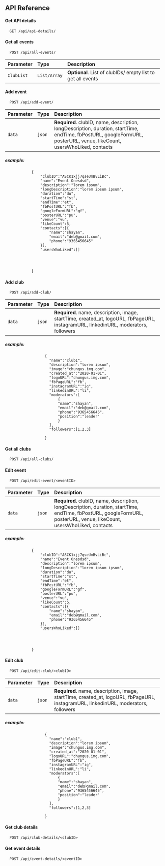 
## API Reference

#### Get API details

```http
  GET /api/api-details/
```


#### Get all events

```https
  POST /api/all-events/
```

| Parameter | Type     | Description                |
| :-------- | :------- | :------------------------- |
| `ClubList` | `List/Array` | **Optional**. List of clubIDs/ empty list to get all events |

#### Add event

```https
  POST /api/add-event/
```

| Parameter | Type     | Description                       |
| :-------- | :------- | :-------------------------------- |
| `data`      | `json` | **Required**. clubID, name, description, longDescription, duration, startTime, endTime, fbPostURL, googleFormURL, posterURL, venue, likeCount, usersWhoLiked, contacts  |

##### example: 
                {
                    "clubID":"ASCK1xjj7qseUmBvLiBc",
                    "name":"Event Onesdsd",
                    "description":"lorem ipsum",
                    "longDescription":"lorem ipsum ipsum",
                    "duration":"du",
                    "startTime":"st",
                    "endTime":"et",
                    "fbPostURL":"fb",
                    "googleFormURL":"gf",
                    "posterURL":"pu",
                    "venue":"vu",
                    "likeCount":5,
                    "contacts":[{
                        "name":"shayan",
                        "email":"deb@gmail.com",
                        "phone":"9365456645"
                    }],
                    "usersWhoLiked":[]
                        
                    
                    

                }


#### Add club

```https
  POST /api/add-club/
```

| Parameter | Type     | Description                       |
| :-------- | :------- | :-------------------------------- |
| `data`      | `json` | **Required**. name, description, image, startTime, created_at, logoURL, fbPageURL, instagramURL, linkedinURL, moderators, followers |


##### example:

                      {
                        "name":"club1",
                        "description":"lorem ipsum",
                        "image":"chungus.img.com",
                        "created_at":"2020-01-01",
                        "logoURL":"chungus.img.com",
                        "fbPageURL":"fb",
                        "instagramURL":"ig",
                        "linkedinURL":"li",
                        "moderators":[
                            {
                            "name":"shayan",
                            "email":"deb@gmail.com",
                            "phone":"9365456645",
                            "position":"leader"
                            }
                        ],
                        "followers":[1,2,3]

                      }


#### Get all clubs

```https
  POST /api/all-clubs/
```


#### Edit event

```https
  POST /api/edit-event/<eventID>
```

| Parameter | Type     | Description                       |
| :-------- | :------- | :-------------------------------- |
| `data`      | `json` | **Required**. clubID, name, description, longDescription, duration, startTime, endTime, fbPostURL, googleFormURL, posterURL, venue, likeCount, usersWhoLiked, contacts  |

##### example: 
                {
                    "clubID":"ASCK1xjj7qseUmBvLiBc",
                    "name":"Event Onesdsd",
                    "description":"lorem ipsum",
                    "longDescription":"lorem ipsum ipsum",
                    "duration":"du",
                    "startTime":"st",
                    "endTime":"et",
                    "fbPostURL":"fb",
                    "googleFormURL":"gf",
                    "posterURL":"pu",
                    "venue":"vu",
                    "likeCount":5,
                    "contacts":[{
                        "name":"shayan",
                        "email":"deb@gmail.com",
                        "phone":"9365456645"
                    }],
                    "usersWhoLiked":[]
                        
                    
                    

                }

#### Edit club

```https
  POST /api/edit-club/<clubID>
```

| Parameter | Type     | Description                       |
| :-------- | :------- | :-------------------------------- |
| `data`      | `json` | **Required**. name, description, image, startTime, created_at, logoURL, fbPageURL, instagramURL, linkedinURL, moderators, followers |


##### example:

                      {
                        "name":"club1",
                        "description":"lorem ipsum",
                        "image":"chungus.img.com",
                        "created_at":"2020-01-01",
                        "logoURL":"chungus.img.com",
                        "fbPageURL":"fb",
                        "instagramURL":"ig",
                        "linkedinURL":"li",
                        "moderators":[
                            {
                            "name":"shayan",
                            "email":"deb@gmail.com",
                            "phone":"9365456645",
                            "position":"leader"
                            }
                        ],
                        "followers":[1,2,3]

                      }



#### Get club details

```https
  POST /api/club-details/<clubID>
```


#### Get event details

```https
  POST /api/event-details/<eventID>
```
